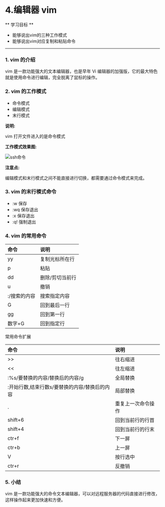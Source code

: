 # 4.编辑器 vim

** 学习目标 **

* 能够说出vim的三种工作模式
* 能够说出vim对应复制和粘贴命令

---

### 1. vim 的介绍

vim 是一款功能强大的文本编辑器，也是早年 Vi 编辑器的加强版，它的最大特色就是使用命令进行编辑，完全脱离了鼠标的操作。

### 2. vim 的工作模式

* 命令模式
* 编辑模式
* 末行模式

**说明:**

vim 打开文件进入的是命令模式

**工作模式效果图:** 

![ssh命令](https://tva1.sinaimg.cn/large/e6c9d24ely1h0ixxrisdzj20s40f8dh3.jpg)

**注意点:** 

编辑模式和末行模式之间不能直接进行切换，都需要通过命令模式来完成。

### 3. vim 的末行模式命令

* :w    保存
* :wq  保存退出
* :x     保存退出
* :q!    强制退出

### 4. vim 的常用命令

| 命令         | 说明            |
| :----------- | :-------------- |
| yy           | 复制光标所在行  |
| p            | 粘贴            |
| dd           | 删除/剪切当前行 |
| u            | 撤销            |
| :/搜索的内容 | 搜索指定内容    |
| G            | 回到最后一行    |
| gg           | 回到第一行      |
| 数字+G       | 回到指定行      |

常用命令扩展

| 命令                                          | 说明               |
| :-------------------------------------------- | :----------------- |
| >>                                            | 往右缩进           |
| <<                                            | 往左缩进           |
| :%s/要替换的内容/替换后的内容/g               | 全局替换           |
| :开始行数,结束行数s/要替换的内容/替换后的内容 | 局部替换           |
| .                                             | 重复上一次命令操作 |
| shift+6                                       | 回到当前行的行首   |
| shift+4                                       | 回到当前行的行末   |
| ctr+f                                         | 下一屏             |
| ctr+b                                         | 上一屏             |
| V                                             | 按行选中           |
| ctr+r                                         | 反撤销             |


### 5. 小结

vim 是一款功能强大的命令文本编辑器，可以对远程服务器的代码直接进行修改，这样操作起来更加快速和方便。























